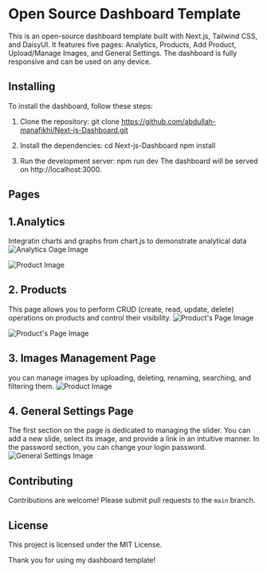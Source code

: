 # Open Source Dashboard Template

This is an open-source dashboard template built with Next.js, Tailwind CSS, and DaisyUI. It features five pages: Analytics, Products, Add Product, Upload/Manage Images, and General Settings. The dashboard is fully responsive and can be used on any device.

## Installing

To install the dashboard, follow these steps:

1. Clone the repository:
git clone https://github.com/abdullah-manafikhi/Next-js-Dashboard.git

2. Install the dependencies:
cd Next-js-Dashboard
npm install

3. Run the development server:
npm run dev
The dashboard will be served on http://localhost:3000.

## Pages
## 1.Analytics
Integratin charts and graphs from chart.js to demonstrate analytical data
![Analytics Oage Image](https://abdullah.manafikhi.com/api/v1/assets/demo-dashboard-analytics-1.png)


![Product Image](https://abdullah.manafikhi.com/api/v1/assets/demo-dashboard-analytics-2.png)

## 2. Products
This page allows you to perform CRUD (create, read, update, delete) operations on products and control their visibility. 
![Product's Page Image](https://abdullah.manafikhi.com/api/v1/assets/demo-dashboard-products.png)


![Product's Page Image](https://abdullah.manafikhi.com/api/v1/assets/demo-dashboard-add.png)

## 3. Images Management Page
you can manage images by uploading, deleting, renaming, searching, and filtering them. 
![Product Image](https://abdullah.manafikhi.com/api/v1/assets/demo-dashboard-images.png)

## 4. General Settings Page
The first section on the page is dedicated to managing the slider. You can add a new slide, select its image, and provide a link in an intuitive manner. 
In the password section, you can change your login password.
![General Settings Image](https://abdullah.manafikhi.com/api/v1/assets/demo-dashboard-general.png)

## Contributing

Contributions are welcome! Please submit pull requests to the `main` branch.

## License

This project is licensed under the MIT License.

Thank you for using my dashboard template!
